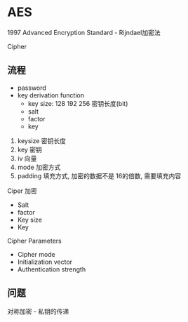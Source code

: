 # AES

1997 Advanced Encryption Standard - Rijndael加密法

Cipher

## 流程

- password
- key derivation function
  - key size: 128 192 256 密钥长度(bit)
  - salt
  - factor
  - key

1. keysize 密钥长度
2. key 密钥
3. iv 向量
4. mode 加密方式
5. padding 填充方式, 加密的数据不是 16的倍数, 需要填充内容

Ciper 加密

- Salt
- factor
- Key size
- Key

Cipher Parameters

- Cipher mode
- Initialization vector
- Authentication strength

## 问题

对称加密 - 私钥的传递
